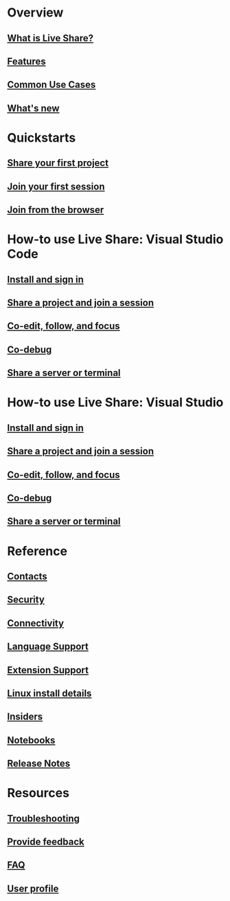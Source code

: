 <!-- markdownlint-disable MD022 MD025 -->
# Overview
## [What is Live Share?](index.md)
## [Features](overview/features.md)
## [Common Use Cases](reference/use-cases.md)
## [What's new](overview/whats-new.md)
# Quickstarts
## [Share your first project](quickstart/share.md)
## [Join your first session](quickstart/join.md)
## [Join from the browser](quickstart/browser-join.md)
# How-to use Live Share: Visual Studio Code
## [Install and sign in](use/install-live-share-visual-studio-code.md)
## [Share a project and join a session](use/share-project-join-session-visual-studio-code.md)
## [Co-edit, follow, and focus](use/coedit-follow-focus-visual-studio-code.md)
## [Co-debug](use/codebug-visual-studio-code.md)
## [Share a server or terminal](use/share-server-visual-studio-code.md)
# How-to use Live Share: Visual Studio
## [Install and sign in](use/install-live-share-visual-studio.md)
## [Share a project and join a session](use/share-project-join-session-visual-studio.md)
## [Co-edit, follow, and focus](use/coedit-follow-focus-visual-studio.md)
## [Co-debug](use/codebug-visual-studio.md)
## [Share a server or terminal](use/share-server-visual-studio.md)
# Reference
## [Contacts](reference/contacts.md)
## [Security](reference/security.md)
## [Connectivity](reference/connectivity.md)
## [Language Support](reference/platform-support.md)
## [Extension Support](reference/extensions.md)
## [Linux install details](reference/linux.md)
## [Insiders](reference/insiders.md)
## [Notebooks](reference/notebooks.md)
## [Release Notes](https://aka.ms/vsls-releases)
# Resources
## [Troubleshooting](troubleshooting.md)
## [Provide feedback](support.md)
## [FAQ](faq.yml)
## [User profile](user-profile.md)
